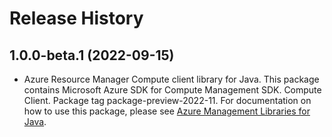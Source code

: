 # Release History

## 1.0.0-beta.1 (2022-09-15)

- Azure Resource Manager Compute client library for Java. This package contains Microsoft Azure SDK for Compute Management SDK. Compute Client. Package tag package-preview-2022-11. For documentation on how to use this package, please see [Azure Management Libraries for Java](https://aka.ms/azsdk/java/mgmt).
